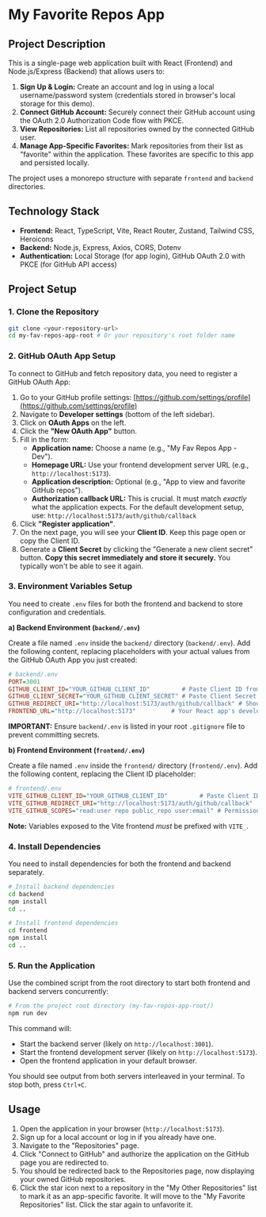 # My Favorite Repos App

## Project Description

This is a single-page web application built with React (Frontend) and Node.js/Express (Backend) that allows users to:

1.  **Sign Up & Login:** Create an account and log in using a local username/password system (credentials stored in browser's local storage for this demo).
2.  **Connect GitHub Account:** Securely connect their GitHub account using the OAuth 2.0 Authorization Code flow with PKCE.
3.  **View Repositories:** List all repositories owned by the connected GitHub user.
4.  **Manage App-Specific Favorites:** Mark repositories from their list as "favorite" within the application. These favorites are specific to this app and persisted locally.

The project uses a monorepo structure with separate `frontend` and `backend` directories.

## Technology Stack

- **Frontend:** React, TypeScript, Vite, React Router, Zustand, Tailwind CSS, Heroicons
- **Backend:** Node.js, Express, Axios, CORS, Dotenv
- **Authentication:** Local Storage (for app login), GitHub OAuth 2.0 with PKCE (for GitHub API access)

## Project Setup

### 1. Clone the Repository

```bash
git clone <your-repository-url>
cd my-fav-repos-app-root # Or your repository's root folder name
```

### 2. GitHub OAuth App Setup

To connect to GitHub and fetch repository data, you need to register a GitHub OAuth App:

1.  Go to your GitHub profile settings: [https://github.com/settings/profile](https://github.com/settings/profile)
2.  Navigate to **Developer settings** (bottom of the left sidebar).
3.  Click on **OAuth Apps** on the left.
4.  Click the **"New OAuth App"** button.
5.  Fill in the form:
    - **Application name:** Choose a name (e.g., "My Fav Repos App - Dev").
    - **Homepage URL:** Use your frontend development server URL (e.g., `http://localhost:5173`).
    - **Application description:** Optional (e.g., "App to view and favorite GitHub repos").
    - **Authorization callback URL:** This is crucial. It must match _exactly_ what the application expects. For the default development setup, use: `http://localhost:5173/auth/github/callback`
6.  Click **"Register application"**.
7.  On the next page, you will see your **Client ID**. Keep this page open or copy the Client ID.
8.  Generate a **Client Secret** by clicking the "Generate a new client secret" button. **Copy this secret immediately and store it securely.** You typically won't be able to see it again.

### 3. Environment Variables Setup

You need to create `.env` files for both the frontend and backend to store configuration and credentials.

**a) Backend Environment (`backend/.env`)**

Create a file named `.env` inside the `backend/` directory (`backend/.env`). Add the following content, replacing placeholders with your actual values from the GitHub OAuth App you just created:

```ini
# backend/.env
PORT=3001
GITHUB_CLIENT_ID="YOUR_GITHUB_CLIENT_ID"         # Paste Client ID from GitHub OAuth App settings
GITHUB_CLIENT_SECRET="YOUR_GITHUB_CLIENT_SECRET" # Paste Client Secret from GitHub OAuth App settings
GITHUB_REDIRECT_URI="http://localhost:5173/auth/github/callback" # Should match GitHub App callback URL
FRONTEND_URL="http://localhost:5173"          # Your React app's development URL
```

**IMPORTANT:** Ensure `backend/.env` is listed in your root `.gitignore` file to prevent committing secrets.

**b) Frontend Environment (`frontend/.env`)**

Create a file named `.env` inside the `frontend/` directory (`frontend/.env`). Add the following content, replacing the Client ID placeholder:

```ini
# frontend/.env
VITE_GITHUB_CLIENT_ID="YOUR_GITHUB_CLIENT_ID"         # Paste Client ID from GitHub OAuth App settings
VITE_GITHUB_REDIRECT_URI="http://localhost:5173/auth/github/callback"
VITE_GITHUB_SCOPES="read:user repo public_repo user:email" # Permissions the app requests
```

**Note:** Variables exposed to the Vite frontend _must_ be prefixed with `VITE_`.

### 4. Install Dependencies

You need to install dependencies for both the frontend and backend separately.

```bash
# Install backend dependencies
cd backend
npm install
cd ..

# Install frontend dependencies
cd frontend
npm install
cd ..
```

### 5. Run the Application

Use the combined script from the root directory to start both frontend and backend servers concurrently:

```bash
# From the project root directory (my-fav-repos-app-root/)
npm run dev
```

This command will:

- Start the backend server (likely on `http://localhost:3001`).
- Start the frontend development server (likely on `http://localhost:5173`).
- Open the frontend application in your default browser.

You should see output from both servers interleaved in your terminal. To stop both, press `Ctrl+C`.

## Usage

1.  Open the application in your browser (`http://localhost:5173`).
2.  Sign up for a local account or log in if you already have one.
3.  Navigate to the "Repositories" page.
4.  Click "Connect to GitHub" and authorize the application on the GitHub page you are redirected to.
5.  You should be redirected back to the Repositories page, now displaying your owned GitHub repositories.
6.  Click the star icon next to a repository in the "My Other Repositories" list to mark it as an app-specific favorite. It will move to the "My Favorite Repositories" list. Click the star again to unfavorite it.
